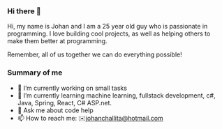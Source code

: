 ### Hi there 👋

Hi, my name is Johan and I am a 25 year old guy who is passionate in programming. I love building cool projects, as well as helping others to make them better at programming.

Remember, all of us together we can do everything possible!

### Summary of me 
- 🔭 I’m currently working on small tasks
- 🌱 I’m currently learning machine learning, fullstack development, c#, Java, Spring, React, C# ASP.net. 
- 💬 Ask me about code help
- 📫 How to reach me: ✉️johanchallita@hotmail.com

<!--
**johan123456718/johan123456718** is a ✨ _special_ ✨ repository because its `README.md` (this file) appears on your GitHub profile.

-->

